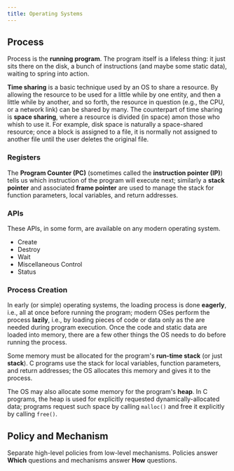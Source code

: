 ```yaml
---
title: Operating Systems
---
```


## Process

Process is the **running program**.
The program itself is a lifeless thing: it just sits there on the disk, a bunch of instructions
(and maybe some static data), waiting to spring into action.

**Time sharing** is a basic technique used by an OS to share a resource.
By allowing the resource to be used for a little while by one entity, and
then a little while by another, and so forth, the resource in question (e.g., the
CPU, or a network link) can be shared by many.
The counterpart of time sharing is **space sharing**, where a resource is divided (in space)
amon those who whish to use it.
For example, disk space is naturally a space-shared resource; once a block is assigned to a file,
it is normally not assigned to another file until the user deletes the original file.

### Registers

The **Program Counter (PC)** (sometimes called the **instruction pointer (IP)**) tells us which instruction of the program
will execute next; similarly a **stack pointer** and associated **frame pointer** are used to manage the stack for function
parameters, local variables, and return addresses.

### APIs

These APIs, in some form, are available on any modern operating system.

- Create
- Destroy
- Wait
- Miscellaneous Control
- Status

### Process Creation

In early (or simple) operating systems, the loading process is done **eagerly**, i.e., all at once before running the program; modern OSes perform
the process **lazily**, i.e., by loading pieces of code or data only as the are needed during program execution.
Once the code and static data are loaded into memory, there are a few other things the OS needs to do before running the process.

Some memory must be allocated for the program's **run-time stack** (or just **stack**). C programs use the stack for local variables,
function parameters, and return addresses; the OS allocates this memory and gives it to the process.

The OS may also allocate some memory for the program's **heap**. In C
programs, the heap is used for explicitly requested dynamically-allocated data;
programs request such space by calling `malloc()` and free it explicitly by calling `free()`.

## Policy and Mechanism

Separate high-level policies from low-level mechanisms.
Policies answer **Which** questions and mechanisms answer **How** questions.
